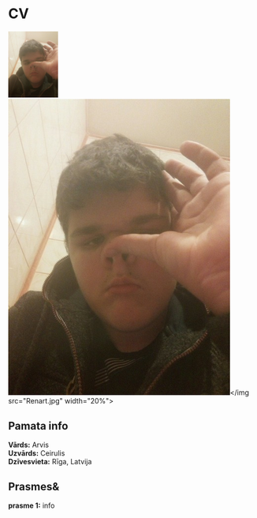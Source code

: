 # **CV** 
<img src="Renart.jpg" width="20%">![alt text](Renart.jpg)</img src="Renart.jpg" width="20%">
## **Pamata info**
**Vārds:** Arvis    
**Uzvārds:** Ceirulis  
**Dzīvesvieta:** Rīga, Latvija  
## **Prasmes&**
**prasme 1:** info  
